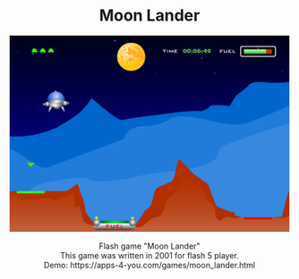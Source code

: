 <h1 align="center">Moon Lander</h1>
<p align="center">
  <img width="500" src="/screen.png" alt="moon_lander">
</p>
  
<p align="center">  
Flash game "Moon Lander"</br>
This game was written in 2001 for flash 5 player.</br>
Demo: https://apps-4-you.com/games/moon_lander.html
</p>
